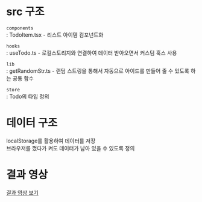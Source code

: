 # src 구조

`components` \
: TodoItem.tsx - 리스트 아이템 컴포넌트화

`hooks`\
: useTodo.ts - 로컬스토리지와 연결하여 데이터 받아오면서 커스텀 훅스 사용

`lib`\
: getRandomStr.ts - 랜덤 스트링을 통해서 자동으로 아이드를 만들어 줄 수 있도록 하는 공통 함수

`store`\
: Todo의 타입 정의

# 데이터 구조

localStorage를 활용하여 데이터를 저장  
브라우저를 껐다가 켜도 데이터가 남아 있을 수 있도록 정의

# 결과 영상

[결과 영상 보기](https://github.com/jyynkr92/simple-todo/tree/master/video)
